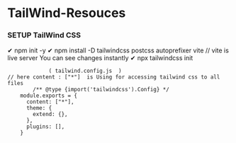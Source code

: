 # TailWind-Resouces

### SETUP TailWind CSS
  ✔ npm init -y
   ✔ npm install -D tailwindcss postcss autoprefixer vite                         // vite is live server You can see changes instantly
    ✔ npx tailwindcss init
    
                 ( tailwind.config.js  )                                             // here content : ["*"]  is Using for accessing tailwind css to all files   
            /** @type {import('tailwindcss').Config} */
        module.exports = {
          content: ["*"],                            
          theme: {
            extend: {},
          },
          plugins: [],
        }

    
